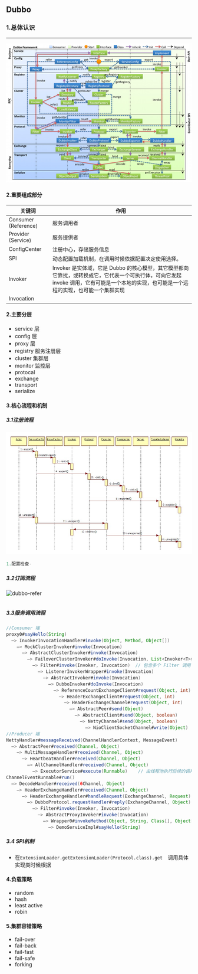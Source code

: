 ## Dubbo

### 1.总体认识

------

![dubbo-framework](../../resource/Dubbo/dubbo-framework.jpg)

#### 2.重要组成部分

| 关键词               | 作用                                                         |
| -------------------- | ------------------------------------------------------------ |
| Consumer (Reference) | 服务调用者                                                   |
| Provider (Service)   | 服务提供者                                                   |
| ConfigCenter         | 注册中心，存储服务信息                                       |
| SPI                  | 动态配置加载机制，在调用时候依据配置决定使用选择。           |
| Invoker              | Invoker 是实体域，它是 Dubbo 的核心模型，其它模型都向它靠扰，或转换成它，它代表一个可执行体，可向它发起 invoke 调用，它有可能是一个本地的实现，也可能是一个远程的实现，也可能一个集群实现 |
| Invocation           |                                                              |

#### 2.主要分层

* service 层
* config 层
* proxy 层
* registry 服务注册层
* cluster 集群层
* monitor 监控层
* protocal 
* exchange
* transport
* serialize 

#### 3.核心流程和机制

##### 3.1注册流程

![](../../resource/Dubbo/dubbo-export.jpg)

```java
1.配置检查-
```

##### 3.2订阅流程

![dubbo-refer](..\..\resource\Dubbo\dubbo-refer.jpg)

```java

```

##### 3.3服务调用流程

```java
//Consumer 端
proxy0#sayHello(String)
  —> InvokerInvocationHandler#invoke(Object, Method, Object[])
    —> MockClusterInvoker#invoke(Invocation)
      —> AbstractClusterInvoker#invoke(Invocation)
        —> FailoverClusterInvoker#doInvoke(Invocation, List<Invoker<T>>, LoadBalance)
          —> Filter#invoke(Invoker, Invocation)  // 包含多个 Filter 调用
            —> ListenerInvokerWrapper#invoke(Invocation) 
              —> AbstractInvoker#invoke(Invocation) 
                —> DubboInvoker#doInvoke(Invocation)
                  —> ReferenceCountExchangeClient#request(Object, int)
                    —> HeaderExchangeClient#request(Object, int)
                      —> HeaderExchangeChannel#request(Object, int)
                        —> AbstractPeer#send(Object)
                          —> AbstractClient#send(Object, boolean)
                            —> NettyChannel#send(Object, boolean)
                              —> NioClientSocketChannel#write(Object)
//Producer 端
NettyHandler#messageReceived(ChannelHandlerContext, MessageEvent)
  —> AbstractPeer#received(Channel, Object)
    —> MultiMessageHandler#received(Channel, Object)
      —> HeartbeatHandler#received(Channel, Object)
        —> AllChannelHandler#received(Channel, Object)
          —> ExecutorService#execute(Runnable)    // 由线程池执行后续的调用逻辑
ChannelEventRunnable#run()
  —> DecodeHandler#received(6Channel, Object)
    —> HeaderExchangeHandler#received(Channel, Object)
      —> HeaderExchangeHandler#handleRequest(ExchangeChannel, Request)
        —> DubboProtocol.requestHandler#reply(ExchangeChannel, Object)
          —> Filter#invoke(Invoker, Invocation)
            —> AbstractProxyInvoker#invoke(Invocation)
              —> Wrapper0#invokeMethod(Object, String, Class[], Object[])
                —> DemoServiceImpl#sayHello(String)
```

##### 3.4 SPI机制

* 在`ExtensionLoader.getExtensionLoader(Protocol.class).get  `调用具体实现类时候根据

#### 4.负载策略

* random
* hash
* least active
* robin

#### 5.集群容错策略

* fail-over
* fail-back
* fail-fast
* fail-safe
* forking